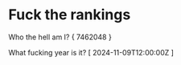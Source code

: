 # Fuck the rankings

Who the hell am I?
{ 7462048 }

What fucking year is it?
[ 2024-11-09T12:00:00Z ]
